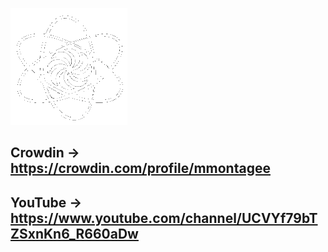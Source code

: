 ![Banner](https://github.com/mMONTAGEe-Workshop/.github/blob/main/profile/icon.png)

## **Crowdin** -> https://crowdin.com/profile/mmontagee
## **YouTube** -> https://www.youtube.com/channel/UCVYf79bTZSxnKn6_R660aDw
